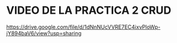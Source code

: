 # VIDEO DE LA PRACTICA 2 CRUD 

https://drive.google.com/file/d/1dNnNUcVVRE7EC4ixvPloWp-jY894baV6/view?usp=sharing